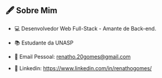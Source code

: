 
## 🖋️ Sobre Mim ##

* 💻 Desenvolvedor Web Full-Stack - Amante de Back-end.

* 📚 Estudante da UNASP

* 📧 Email Pessoal: renatho.20gomes@gmail.com

* 🤵 Linkedin: https://www.linkedin.com/in/renathogomes/

<!--

* 💡 Meu Portfólio: https://renathogomes.github.io

* 🏖️ Vem para Maceió? Bora pegar uma praia?


 
[![Ashutosh's github activity graph](https://github-readme-activity-graph.cyclic.app/graph?username=renathogomes&bg_color=0d1117&color=3b82f6&line=06b6d4&point=f1f5f9&area=true&hide_border=true)](https://github.com/ashutosh00710/github-readme-activity-graph)
  <br> 




 # Opa, tudo bão? Pode ficar a vontade  #

## ⚡ Hard Skills: ## 

<!--
**renathogomes/renathogomes** is a ✨ _special_ ✨ repository because its `README.md` (this file) appears on your GitHub profile.

Here are some ideas to get you started: 

- 🔭 I’m currently working on ...
- 🌱 I’m currently learning ...
- 👯 I’m looking to collaborate on ...
- 🤔 I’m looking for help with ...
- 💬 Ask me about ...
- 📫 How to reach me: ...
- 😄 Pronouns: ...
- ⚡ Fun fact: ...
-->
